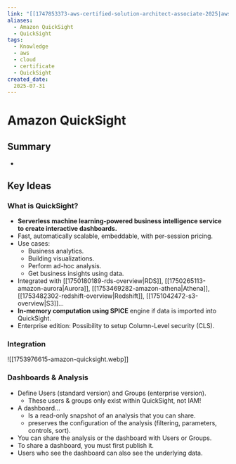 ```yaml
---
link: "[[1747853373-aws-certified-solution-architect-associate-2025|aws Certified Solution Architect Associate 2025]]"
aliases: 
  - Amazon QuickSight
  - QuickSight
tags:
  - Knowledge
  - aws
  - cloud
  - certificate
  - QuickSight
created_date:
  2025-07-31
---
```

# Amazon QuickSight
## Summary
- 

## Key Ideas
### What is QuickSight?
- **Serverless machine learning-powered business intelligence service to create interactive dashboards.**
- Fast, automatically scalable, embeddable, with per-session pricing.
- Use cases:
  - Business analytics.
  - Building visualizations.
  - Perform ad-hoc analysis.
  - Get business insights using data.
- Integrated with [[1750180189-rds-overview|RDS]], [[1750265113-amazon-aurora|Aurora]], [[1753469282-amazon-athena|Athena]], [[1753482302-redshift-overview|Redshift]], [[1751042472-s3-overview|S3]]...
- **In-memory computation using SPICE** engine if data is imported into QuickSight.
- Enterprise edition: Possibility to setup Column-Level security (CLS).

### Integration
![[1753976615-amazon-quicksight.webp]]

### Dashboards & Analysis
- Define Users (standard version) and Groups (enterprise version).
  - These users & groups only exist within QuickSight, not IAM!
- A dashboard...
  - Is a read-only snapshot of an analysis that you can share.
  - preserves the configuration of the analysis (filtering, parameters, controls, sort).
- You can share the analysis or the dashboard with Users or Groups.
- To share a dashboard, you must first publish it.
- Users who see the dashboard can also see the underlying data.


